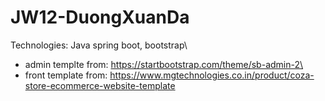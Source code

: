 # JW12-DuongXuanDa
Technologies: Java spring boot, bootstrap\
- admin templte from: https://startbootstrap.com/theme/sb-admin-2\
- front template from: https://www.mgtechnologies.co.in/product/coza-store-ecommerce-website-template